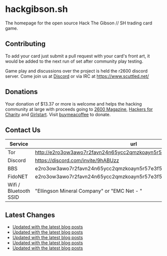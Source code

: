 # hackgibson.sh
The homepage for the open source Hack The Gibson // SH trading card game.


## Contributing

To add your card just submit a pull request with your card's front art, it would be added to the next run of set after community play testing.

Game play and discussions over the project is held the r2600 discord server. Come join us at [Discord](https://discord.com/invite/9hABUzz) or via IRC at https://www.scuttled.net/


## Donations

Your donation of $13.37 or more is welcome and helps the hacking community at large with proceeds going to [2600 Magazine](https://2600.com/), [Hackers for Charity](https://hackersforcharity.org) and [Girlstart](https://girlstart.org).  Visit [buymeacoffee](https://www.buymeacoffee.com/hackgibson.sh) to donate.


## Contact Us

Service | url
-|-
Tor | http://e2ro3ow3awo7r2favn24n65ycc2qmzkoayn5r57e3f56nvjwdcgg32ad.onion
Discord | https://discord.com/invite/9hABUzz
BBS | e2ro3ow3awo7r2favn24n65ycc2qmzkoayn5r57e3f56nvjwdcgg32ad.onion:23
FidoNET | e2ro3ow3awo7r2favn24n65ycc2qmzkoayn5r57e3f56nvjwdcgg32ad.onion:24554
Wifi / Bluetooth SSID | "Ellingson Mineral Company" or "EMC Net - <fidonet address>"

## Latest Changes
<!-- BLOG-POST-LIST:START -->
- [Updated with the latest blog posts](https://github.com/DFW2600/hackgibson.sh/commit/d891b54bb86f2024e461e747d8775fe084ff0329)
- [Updated with the latest blog posts](https://github.com/DFW2600/hackgibson.sh/commit/86b095f732b00590f322e41c4fbd1717f1557737)
- [Updated with the latest blog posts](https://github.com/DFW2600/hackgibson.sh/commit/49272c5a41bc373bfc1de42c59f7e2e13f0045f5)
- [Updated with the latest blog posts](https://github.com/DFW2600/hackgibson.sh/commit/23569c4d76875b9f3d08c56c1e8f864480ac4d3c)
- [Updated with the latest blog posts](https://github.com/DFW2600/hackgibson.sh/commit/48ec75ba7e5e03bf5704bf00c0b818df605958e9)
<!-- BLOG-POST-LIST:END -->
